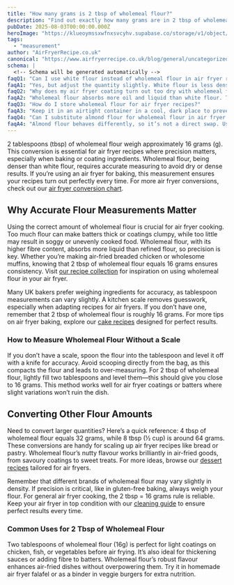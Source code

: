 ```yaml
---
title: "How many grams is 2 tbsp of wholemeal flour?"
description: "Find out exactly how many grams are in 2 tbsp of wholemeal flour with our easy conversion guide. Perfect for air fryer baking!"
pubDate: 2025-08-03T00:00:00.000Z
heroImage: "https://klueoymssxwfnxsvcyhv.supabase.co/storage/v1/object/public/Shmucket/how-many-grams-is-2-tbsp-wholemeal-flour.webp"
tags:
  - "measurement"
author: "AirFryerRecipe.co.uk"
canonical: "https://www.airfryerrecipe.co.uk/blog/general/uncategorized/how-many-grams-is-2-tbsp-wholemeal-flour"
schema: |
  <!-- Schema will be generated automatically -->
faqQ1: "Can I use white flour instead of wholemeal flour in air fryer recipes?"
faqA1: "Yes, but adjust the quantity slightly. White flour is less dense, so 2 tbsp weighs about 15 grams instead of 16 grams for wholemeal. You may need to reduce liquid in the recipe slightly, as wholemeal flour absorbs more moisture."
faqQ2: "Why does my air fryer coating turn out too dry with wholemeal flour?"
faqA2: "Wholemeal flour absorbs more oil and liquid than white flour. Try lightly spraying your food with oil before air frying, or mix wholemeal flour with breadcrumbs for a crispier, less dense coating."
faqQ3: "How do I store wholemeal flour for air fryer recipes?"
faqA3: "Keep it in an airtight container in a cool, dark place to prevent rancidity. Wholemeal flour has a shorter shelf life than white flour due to its higher oil content. For long-term storage, freeze it."
faqQ4: "Can I substitute almond flour for wholemeal flour in air fryer baking?"
faqA4: "Almond flour behaves differently, so it’s not a direct swap. Use 1.5 tbsp almond flour (about 12g) for every 2 tbsp wholemeal flour, and expect a denser, moister result. Adjust cooking times in the air fryer accordingly."
---
```

<p>2 tablespoons (tbsp) of wholemeal flour weigh approximately 16 grams (g). This conversion is essential for air fryer recipes where precision matters, especially when baking or coating ingredients. Wholemeal flour, being denser than white flour, requires accurate measuring to avoid dry or dense results. If you’re using an air fryer for baking, this measurement ensures your recipes turn out perfectly every time. For more air fryer conversions, check out our <a href=https://www.airfryerrecipe.co.uk/air-fryer-conversion-chart>air fryer conversion chart</a>.</p>  

<h2>Why Accurate Flour Measurements Matter</h2>  
<p>Using the correct amount of wholemeal flour is crucial for air fryer cooking. Too much flour can make batters thick or coatings clumpy, while too little may result in soggy or unevenly cooked food. Wholemeal flour, with its higher fibre content, absorbs more liquid than refined flour, so precision is key. Whether you’re making air-fried breaded chicken or wholesome muffins, knowing that 2 tbsp of wholemeal flour equals 16 grams ensures consistency. Visit <a href=https://www.airfryerrecipe.co.uk/recipes>our recipe collection</a> for inspiration on using wholemeal flour in your air fryer.</p>  

<p>Many UK bakers prefer weighing ingredients for accuracy, as tablespoon measurements can vary slightly. A kitchen scale removes guesswork, especially when adapting recipes for air fryers. If you don’t have one, remember that 2 tbsp of wholemeal flour is roughly 16 grams. For more tips on air fryer baking, explore our <a href=https://www.airfryerrecipe.co.uk/recipe-category/cakes>cake recipes</a> designed for perfect results.</p>  

<h3>How to Measure Wholemeal Flour Without a Scale</h3>  
<p>If you don’t have a scale, spoon the flour into the tablespoon and level it off with a knife for accuracy. Avoid scooping directly from the bag, as this compacts the flour and leads to over-measuring. For 2 tbsp of wholemeal flour, lightly fill two tablespoons and level them—this should give you close to 16 grams. This method works well for air fryer coatings or batters where slight variations won’t ruin the dish.</p>  

<h2>Converting Other Flour Amounts</h2>  
<p>Need to convert larger quantities? Here’s a quick reference: 4 tbsp of wholemeal flour equals 32 grams, while 8 tbsp (½ cup) is around 64 grams. These conversions are handy for scaling up air fryer recipes like bread or pastry. Wholemeal flour’s nutty flavour works brilliantly in air-fried goods, from savoury coatings to sweet treats. For more ideas, browse our <a href=https://www.airfryerrecipe.co.uk/recipe-category/dessert>dessert recipes</a> tailored for air fryers.</p>  

<p>Remember that different brands of wholemeal flour may vary slightly in density. If precision is critical, like in gluten-free baking, always weigh your flour. For general air fryer cooking, the 2 tbsp = 16 grams rule is reliable. Keep your air fryer in top condition with our <a href=https://www.airfryerrecipe.co.uk/air-fryer-cleaner>cleaning guide</a> to ensure perfect results every time.</p>  

<h3>Common Uses for 2 Tbsp of Wholemeal Flour</h3>  
<p>Two tablespoons of wholemeal flour (16g) is perfect for light coatings on chicken, fish, or vegetables before air frying. It’s also ideal for thickening sauces or adding fibre to batters. Wholemeal flour’s robust flavour enhances air-fried dishes without overpowering them. Try it in homemade air fryer falafel or as a binder in veggie burgers for extra nutrition.</p>
